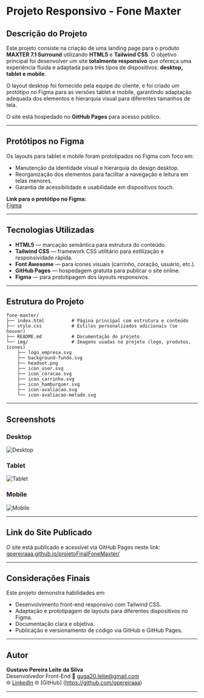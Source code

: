 
# Projeto Responsivo - Fone Maxter

## Descrição do Projeto

Este projeto consiste na criação de uma landing page para o produto **MAXTER 7.1 Surround** utilizando **HTML5** e **Tailwind CSS**. O objetivo principal foi desenvolver um site **totalmente responsivo** que ofereça uma experiência fluida e adaptada para três tipos de dispositivos: **desktop, tablet e mobile**.

O layout desktop foi fornecido pela equipe do cliente, e foi criado um protótipo no Figma para as versões tablet e mobile, garantindo adaptação adequada dos elementos e hierarquia visual para diferentes tamanhos de tela.

O site está hospedado no **GitHub Pages** para acesso público.

---

## Protótipos no Figma

Os layouts para tablet e mobile foram prototipados no Figma com foco em:

- Manutenção da identidade visual e hierarquia do design desktop.
- Reorganização dos elementos para facilitar a navegação e leitura em telas menores.
- Garantia de acessibilidade e usabilidade em dispositivos touch.

**Link para o protótipo no Figma:**  
[Figma](https://www.figma.com/design/4v4zjjowtP5L1DgBVAOSEM/atividade-LIMA-Final?node-id=0-1&t=IOKcXDhtVmqsEEdH-1)  

---

## Tecnologias Utilizadas

- **HTML5** — marcação semântica para estrutura do conteúdo.
- **Tailwind CSS** — framework CSS utilitário para estilização e responsividade rápida.
- **Font Awesome** — para ícones visuais (carrinho, coração, usuário, etc.).
- **GitHub Pages** — hospedagem gratuita para publicar o site online.
- **Figma** — para prototipagem dos layouts responsivos.

---

## Estrutura do Projeto

```
fone-maxter/
├── index.html          # Página principal com estrutura e conteúdo
├── style.css           # Estilos personalizados adicionais (se houver)
├── README.md           # Documentação do projeto
└── img/                # Imagens usadas no projeto (logo, produtos, ícones)
    ├── logo_empresa.svg
    ├── background-fundo.svg
    ├── headset.png
    ├── icon_user.svg
    ├── icon_coracao.svg
    ├── icon_carrinho.svg
    ├── icon_hamburguer.svg
    ├── icon-avaliacao.svg
    └── icon-avaliacao-metade.svg
```

---

## Screenshots

### Desktop
![Desktop](./img/img-desktop.png)

### Tablet
![Tablet](./img/img-tablet.png)

### Mobile
![Mobile](./img/img-mobile.png)


---

## Link do Site Publicado

O site está publicado e acessível via GitHub Pages neste link:  
[gpereiraaa.github.io/projetoFinalFoneMaxter/](gpereiraaa.github.io/projetoFinalFoneMaxter/)

---

## Considerações Finais

Este projeto demonstra habilidades em:

- Desenvolvimento front-end responsivo com Tailwind CSS.
- Adaptação e prototipagem de layouts para diferentes dispositivos no Figma.
- Documentação clara e objetiva.
- Publicação e versionamento de código via GitHub e GitHub Pages.

---

## Autor

**Gustavo Pereira Leite da Silva**  
Desenvolvedor Front-End 
📧 guga20.leite@gmail.com  
🌐 [LinkedIn](www.linkedin.com/in/gustavo-pereira-dev-redes)
🌐 [GitHub] (https://github.com/gpereiraaa)

---
